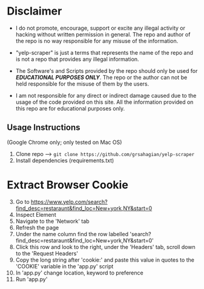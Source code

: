 # Disclaimer

* I do not promote, encourage, support or excite any illegal activity or hacking without written permission in general. The repo and author of the repo is no way responsible for any misuse of the information.

* "yelp-scraper" is just a terms that represents the name of the repo and is not a repo that provides any illegal information.

* The Software's and Scripts provided by the repo should only be used for **_EDUCATIONAL PURPOSES ONLY_**. The repo or the author can not be held responsible for the misuse of them by the users.

* I am not responsible for any direct or indirect damage caused due to the usage of the code provided on this site. All the information provided on this repo are for educational purposes only.



## Usage Instructions 

(Google Chrome only; only tested on Mac OS) 

1. Clone repo --> `git clone https://github.com/grsahagian/yelp-scraper`
2. Install dependencies (requirements.txt)
# Extract Browser Cookie
3. Go to https://www.yelp.com/search?find_desc=restaraunt&find_loc=New+york,NY&start=0
4. Inspect Element
5. Navigate to the 'Network' tab
6. Refresh the page
7. Under the name column find the row labelled 'search?find_desc=restaraunt&find_loc=New+york,NY&start=0' 
8. Click this row and look to the right, under the 'Headers' tab, scroll down to the 'Request Headers' 
9. Copy the long string after 'cookie:' and paste this value in quotes to the 'COOKIE' variable in the 'app.py' script 
10. In 'app.py' change location, keyword to preference
11. Run 'app.py'
